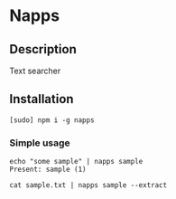 # Napps 

## Description

Text searcher

## Installation

```
[sudo] npm i -g napps 
```

### Simple usage

```
echo "some sample" | napps sample
Present: sample (1)
```

```
cat sample.txt | napps sample --extract
```
